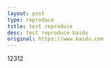 ```yaml
---
layout: post
type: reproduce
title: test reproduce
desc: test reproduce baidu
original: https://www.baidu.com
---
```



12312